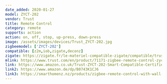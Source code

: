 ```yaml
---
date_added: 2020-01-27
model: ZYCT-202
vendor: Trust
title: Remote Control
category: remote
supports: action
action: on, off, stop, up-press, down-press
image: /assets/images/devices/Trust_ZYCT-202.jpg
zigbeemodel: ['ZYCT-202']
compatible: [z2m,iob,zigate,deconz]
zigate: https://zigate.fr/le-materiel-compatible-zigate/compatible/trust71171tlcommande
mlink: https://www.trust.com/en/product/71171-zigbee-remote-control-zyct-202
link: https://www.amazon.co.uk/Trust-ZYCT-202-Smart-Compatible-Certified/dp/B0743K1CJ6
link2: https://www.amazon.de/dp/B0743K1CJ6
link3: https://smarthomenz.nz/products/zigbee-remote-control-with-wall-mount
---
```

